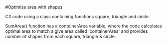 #Optimise area with shapes

C# code using a class containing functions square, triangle and circle.

SumArea() function has a containerArea variable, where the code calculates optimal area to match a give area called 'containerArea' and provides number of shapes from each
square, triangle & circle.  
